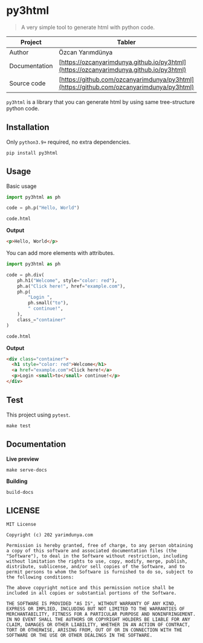 # py3html

> A very simple tool to generate html with python code.

| Project       | Tabler                                                                                   |
|---------------|------------------------------------------------------------------------------------------|
| Author        | Özcan Yarımdünya                                                                         |
| Documentation | [https://ozcanyarimdunya.github.io/py3html](https://ozcanyarimdunya.github.io/py3html)   |
| Source code   | [https://github.com/ozcanyarimdunya/py3html](https://github.com/ozcanyarimdunya/py3html) |

`py3html` is a library that you can generate html by using same tree-structure python code.

## Installation

Only `python3.9+` required, no extra dependencies.

```shell
pip install py3html
```

## Usage

Basic usage

```python
import py3html as ph

code = ph.p("Hello, World")

code.html
```

**Output**

```html
<p>Hello, World</p>
```

You can add more elements with attributes.

```python
import py3html as ph

code = ph.div(
    ph.h1("Welcome", style="color: red"),
    ph.a("Click here!", href="example.com"),
    ph.p(
        "Login ",
        ph.small("to"),
        " continue!",
    ),
    class_="container"
)

code.html
```

**Output**

```html
<div class="container">
  <h1 style="color: red">Welcome</h1>
  <a href="example.com">Click here!</a>
  <p>Login <small>to</small> continue!</p>
</div>
```

## Test

This project using `pytest`.

```shell
make test
```

## Documentation

**Live preview**

```shell
make serve-docs
```

**Building**

```shell
build-docs
```

## LICENSE

```text
MIT License

Copyright (c) 202 yarimdunya.com

Permission is hereby granted, free of charge, to any person obtaining a copy of this software and associated documentation files (the "Software"), to deal in the Software without restriction, including without limitation the rights to use, copy, modify, merge, publish, distribute, sublicense, and/or sell copies of the Software, and to permit persons to whom the Software is furnished to do so, subject to the following conditions:

The above copyright notice and this permission notice shall be included in all copies or substantial portions of the Software.

THE SOFTWARE IS PROVIDED "AS IS", WITHOUT WARRANTY OF ANY KIND, EXPRESS OR IMPLIED, INCLUDING BUT NOT LIMITED TO THE WARRANTIES OF MERCHANTABILITY, FITNESS FOR A PARTICULAR PURPOSE AND NONINFRINGEMENT. IN NO EVENT SHALL THE AUTHORS OR COPYRIGHT HOLDERS BE LIABLE FOR ANY CLAIM, DAMAGES OR OTHER LIABILITY, WHETHER IN AN ACTION OF CONTRACT, TORT OR OTHERWISE, ARISING FROM, OUT OF OR IN CONNECTION WITH THE SOFTWARE OR THE USE OR OTHER DEALINGS IN THE SOFTWARE.

```
